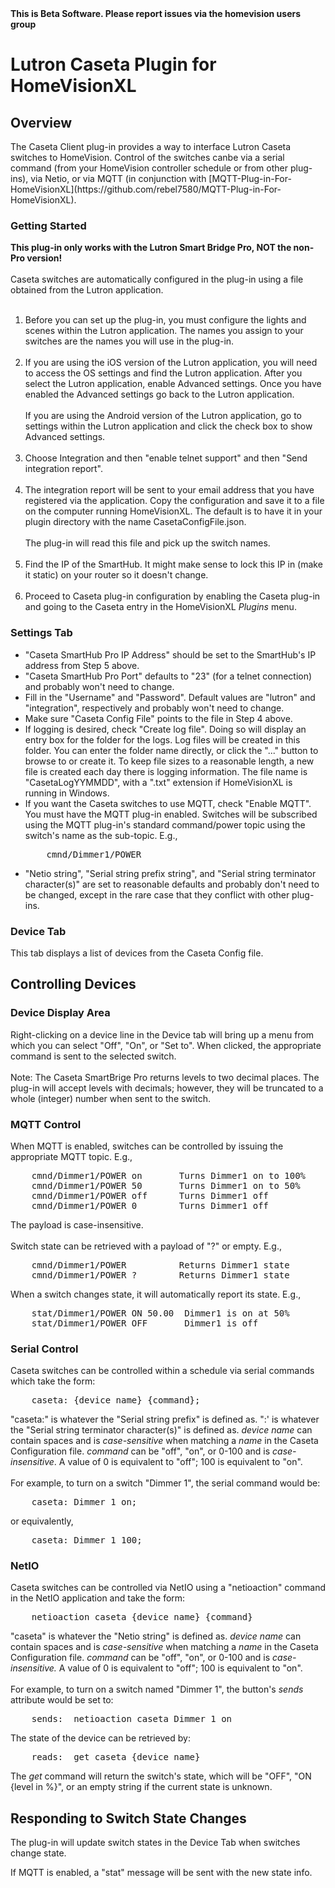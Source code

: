 <!-- $Revision: 1.1 $ -->
<!-- $Date: 2018/07/11 18:30:16 $ -->
<html>
<body>
    <b>This is Beta Software. Please report issues via the homevision users group</b>

<h1>Lutron Caseta Plugin for HomeVisionXL</h1>
<h2>Overview</h2>
The Caseta Client plug-in provides a way to interface Lutron Caseta switches to HomeVision.
Control of the switches canbe via a serial command (from your HomeVision controller schedule or from other plug-ins), via Netio, or via MQTT (in conjunction with [MQTT-Plug-in-For-HomeVisionXL](https://github.com/rebel7580/MQTT-Plug-in-For-HomeVisionXL).
<h3>Getting Started</h3>
    <b>This plug-in only works with the Lutron Smart Bridge Pro, NOT the non-Pro version!</b>
<br><br>
Caseta switches are automatically configured in the plug-in using a file obtained from the Lutron application.
<br><br>
<ol>
<li>Before you can set up the plug-in, you must configure the lights and scenes within the Lutron application.
The names you assign to your switches are the names you will use in the plug-in.
<br><br>
<li>
If you are using the iOS version of the Lutron application, you will need to access the OS settings and find the Lutron application. After you select the Lutron application, enable Advanced settings. Once you have enabled the Advanced settings go back to the Lutron application.
<br>
<br>
If you are using the Android version of the Lutron application, go to settings within the Lutron application and click the check box to show Advanced settings.
<br><br>
<li>
Choose Integration and then
"enable telnet support"
and then
"Send integration report".
<br><br>
<li>
The integration report will be sent to your email address that you have registered via the application. 
Copy the configuration and save it to a file on the computer running HomeVisionXL.
The default is to have it in your plugin directory with the name CasetaConfigFile.json.
<br><br>
The plug-in will read this file and pick up the switch names.
<br><br>
<li>
Find the IP of the SmartHub. It might make sense to lock this IP in (make it static) on your router so it doesn't change.
<br><br>
<li>
Proceed to Caseta plug-in configuration by enabling the Caseta plug-in
and going to the Caseta entry in the HomeVisionXL <i>Plugins</i> menu.
</ol>
<h3>Settings Tab</h3>
<ul>
<li>
"Caseta SmartHub Pro IP Address" should be set to the SmartHub's IP address from Step 5 above.
<li>
"Caseta SmartHub Pro Port" defaults to "23" (for a telnet connection) and probably won't need to change.
<li>
Fill in the "Username" and "Password".
Default values are "lutron" and "integration", respectively and probably won't need to change.
<li>
Make sure "Caseta Config File" points to the file in Step 4 above.
<li>
If logging is desired, check "Create log file".
Doing so will display an entry box for the folder for the logs.
Log files will be created in this folder.
You can enter the folder name directly, or click the "..." button to browse to or create it.
To keep file sizes to a reasonable length, a new file is created each day there is logging information.
The file name is "CasetaLogYYMMDD", with a ".txt" extension if HomeVisionXL is running in Windows.
<li>
If you want the Caseta switches to use MQTT, check "Enable MQTT".
You must have the MQTT plug-in enabled.
Switches will be subscribed using the MQTT plug-in's standard command/power topic using the switch's name as the sub-topic. E.g., 
<pre>
    cmnd/Dimmer1/POWER
</pre>
<li>
"Netio string", "Serial string prefix string", and "Serial string terminator character(s)" are set to reasonable defaults and probably don't need to be changed, except in the rare case that they conflict with other plug-ins.
</ul>
<h3>Device Tab</h3>
This tab displays a list of devices from the Caseta Config file.
<h2>Controlling Devices</h2>
<h3>Device Display Area</h3>
Right-clicking on a device line in the Device tab
will bring up a menu from which you can select "Off", "On", or "Set to".
When clicked, the appropriate command is sent to the selected switch.
<br><br>
Note: The Caseta SmartBrige Pro returns levels to two decimal places.
The plug-in will accept levels with decimals; however, they will be truncated to a whole (integer) number when sent to the switch.
<h3>MQTT Control</h3>
When MQTT is enabled, switches can be controlled by issuing the appropriate MQTT topic. E.g.,
<pre>
    cmnd/Dimmer1/POWER on       Turns Dimmer1 on to 100%
    cmnd/Dimmer1/POWER 50       Turns Dimmer1 on to 50%
    cmnd/Dimmer1/POWER off      Turns Dimmer1 off
    cmnd/Dimmer1/POWER 0        Turns Dimmer1 off
</pre>
The payload is case-insensitive.
<br><br>
Switch state can be retrieved with a payload of "?" or empty. E.g.,
<pre>
    cmnd/Dimmer1/POWER          Returns Dimmer1 state
    cmnd/Dimmer1/POWER ?        Returns Dimmer1 state
</pre>
When a switch changes state, it will automatically report its state. E.g.,
<pre>
    stat/Dimmer1/POWER ON 50.00  Dimmer1 is on at 50%
    stat/Dimmer1/POWER OFF       Dimmer1 is off
</pre>
<h3>Serial Control</h3>
Caseta switches can be controlled within a schedule via serial commands which take the form:
<pre>
    caseta: {device name} {command};
</pre>
"caseta:" is whatever the "Serial string prefix" is defined as.
":' is whatever the "Serial string terminator character(s)" is defined as.
<i>device name</i> can contain spaces and is <i>case-sensitive</i> when matching a <i>name</i> in the Caseta Configuration file.
<i>command</i> can be "off", "on", or 0-100 and is <i>case-insensitive</i>.
A value of 0 is equivalent to "off"; 100 is equivalent to "on".
<br>
<br>
For example, to turn on a switch "Dimmer 1",
the serial command would be:
<pre>
    caseta: Dimmer 1 on;
</pre>
or equivalently,
<pre>
    caseta: Dimmer 1 100;
</pre>
<h3>NetIO</h3>
Caseta switches can be controlled via NetIO using a "netioaction" command in the NetIO application and take the form:
<pre>
    netioaction caseta {device name} {command}
</pre>

"caseta" is whatever the "Netio string" is defined as.
<i>device name</i> can contain spaces and is <i>case-sensitive</i> when matching a <i>name</i> in the Caseta Configuration file.
<i>command</i> can be "off", "on", or 0-100 and is <i>case-insensitive.</i> 
A value of 0 is equivalent to "off"; 100 is equivalent to "on".
<br>
<br>
For example, to turn on a switch named "Dimmer 1",
the button's <i>sends</i> attribute would be set to:
<pre>
    sends:  netioaction caseta Dimmer 1 on
</pre>
The state of the device can be retrieved by:
<pre>
    reads:  get caseta {device name}
</pre>
The <i>get</i> command will return the switch's state,
which will be "OFF", "ON {level in %}", or an empty string if the current state is unknown.
<br>
<h2>Responding to Switch State Changes</h2>
The plug-in will update switch states in the Device Tab when switches change state.

If MQTT is enabled, a "stat" message will be sent with the new state info.
</html>

